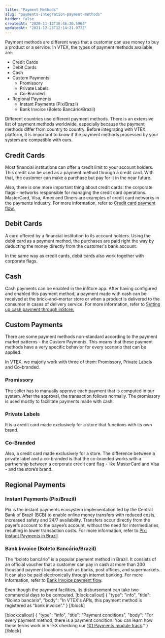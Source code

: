 ```yaml
---
title: "Payment Methods"
slug: "payments-integration-payment-methods"
hidden: false
createdAt: "2020-11-12T18:46:20.596Z"
updatedAt: "2021-12-23T12:14:21.077Z"
---
```

Payment methods are different ways that a customer can use money to buy a product or a service. In VTEX, the types of payment methods available are: 

- Credit Cards 
- Debit Cards
- Cash
- Custom Payments
  - Promissory
  - Private Labels
  - Co-Branded
- Regional Payments
  - Instant Payments (Pix/Brazil)
  - Bank Invoice (Boleto Bancário/Brazil)

Different countries use different payment methods. There is an extensive list of payment methods worldwide, especially because the payment methods differ from country to country. Before integrating with VTEX platform, it is important to know if the payment methods processed by your system are compatible with ours.

## Credit Cards

Most financial institutions can offer a credit limit to your account holders. This credit can be used as a payment method through a credit card. With that, the customer can make a purchase but pay for it in the near future.

Also, there is one more important thing about credit cards: the corporate flags - networks responsible for managing the credit card operations. MasterCard, Visa, Amex and Diners are examples of credit card networks in the payments industry. For more information, refer to [Credit card payment flow.](https://help.vtex.com/en/tracks/pagamentos--6GAS7ZzGAm7AGoEAwDbwJG/TEYVv2fcVkH7et9n3OnBS#)

## Debit Cards

A card offered by a financial institution to its account holders. Using the debit card as a payment method, the purchases are paid right the way by deducting the money directly from the customer's bank account. 

In the same way as credit cards, debit cards also work together with corporate flags.

## Cash 

Cash payments can be enabled in the inStore app. After having configured and enabled this payment method, a payment made with cash can be received at the brick–and–mortar store or when a product is delivered to the consumer in cases of delivery service. For more information, refer to [Setting up cash payment through inStore.](https://help.vtex.com/en/tracks/instore-payments--43B4Nr7uZva5UdwWEt3PEy/4ye3bIWldaHJxGTgAziBZo)

## Custom Payments

There are some payment methods non-standard according to the payment market patterns - the Custom Payments. This means that these payment methods have a very specific behavior for every scenario that can be applied.

In VTEX, we majorly work with three of them: Promissory, Private Labels and Co-branded.

### Promissory

The seller has to manually approve each payment that is computed in our system. After the approval, the transaction follows normally. The promissory is used mostly to facilitate payments made with cash.   

### Private Labels

It is a credit card made exclusively for a store that functions with its own brand.

### Co-Branded

Also, a credit card made exclusively for a store. The difference between a private label and a co-branded is that the co-branded works with a partnership between a corporate credit card flag - like MasterCard and Visa - and the store’s brand.

## Regional Payments

### Instant Payments (Pix/Brazil)

Pix is the instant payments ecosystem implementation led by the Central Bank of Brazil (BCB) to enable online money transfers with reduced costs, increased safety and 24/7 availability. Transfers occur directly from the payer’s account to the payee’s account, without the need for intermediaries, resulting in lower transaction costs. For more information, refer to [Pix: Instant Payments in Brazil](doc:pix-instant-payments-in-brazil). 

### Bank Invoice (Boleto Bancário/Brazil)

The “boleto bancário” is a popular payment method in Brazil. It consists of an official voucher that a customer can pay in cash at more than 200 thousand payment locations such as banks, post offices, and supermarkets. It can also be paid electronically through internet banking. For more information, refer to [Bank Invoice payment flow](https://help.vtex.com/en/tutorial/boleto-bancario-registrado-fluxo-basico-de-um-pagamento--1WlPkeueWQiykUwW8mcM4S#).

Even though the payment facilities, its disbursement can take two commercial days to be computed.
[block:callout]
{
  "type": "info",
  "title": "Boleto bancário",
  "body": "In VTEX's APIs, this payment method is registered as “bank invoice”."
}
[/block]

[block:callout]
{
  "type": "info",
  "title": "Payment conditions",
  "body": "For every payment method, there is a payment condition. You can learn how these terms work in VTEX checking our [101 Payments module track](https://help.vtex.com/en/tracks/payments--6GAS7ZzGAm7AGoEAwDbwJG/6bzGxlz4inf8sKmvZ1c7i3)."
}
[/block]